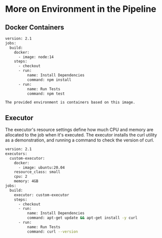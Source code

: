 # More on Environment in the Pipeline

## Docker Containers

```sh
version: 2.1
jobs:
  build:
    docker:
      - image: node:14
    steps:
      - checkout
      - run:
          name: Install Dependencies
          command: npm install
      - run:
          name: Run Tests
          command: npm test

```

```txt
The provided environment is containers based on this image. 
```

## Executor

The executor's resource settings define how much CPU and memory are allocated to the job when it's executed.
The executor installs the curl utility as a demonstration, and running a command to check the version of curl.

```sh
version: 2.1
executors:
  custom-executor:
    docker:
      - image: ubuntu:20.04
    resource_class: small
    cpu: 2
    memory: 4GB
jobs:
  build:
    executor: custom-executor
    steps:
      - checkout
      - run:
          name: Install Dependencies
          command: apt-get update && apt-get install -y curl
      - run:
          name: Run Tests
          command: curl --version
```
